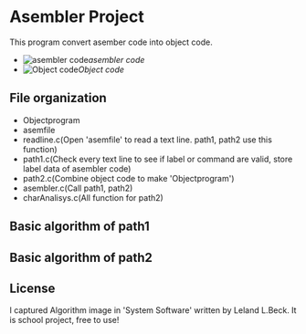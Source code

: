 # Asembler Project
This program convert asember code into object code.

- ![asembler code](https://github.com/gwnuysw/AssemblerProject/blob/master/SystemProgramming_Asembler_20141640%EC%9D%B4%EC%84%9D%EC%9B%90/%EC%BA%A1%EC%B2%98%EC%82%AC%EC%A7%84/asemblerCode.PNG)*asembler code*
- ![Object code](https://github.com/gwnuysw/AssemblerProject/blob/master/SystemProgramming_Asembler_20141640%EC%9D%B4%EC%84%9D%EC%9B%90/%EC%BA%A1%EC%B2%98%EC%82%AC%EC%A7%84/ObjectProgram%EC%BA%A1%EC%B3%90.PNG)*Object code*

## File organization
- Objectprogram
- asemfile
- readline.c(Open 'asemfile' to read a text line. path1, path2 use this function)
- path1.c(Check every text line to see if label or command are valid, store label data of asembler code)
- path2.c(Combine object code to make 'Objectprogram')
- asembler.c(Call path1, path2)
- charAnalisys.c(All function for path2)


## Basic algorithm of path1
<!--
![path1 algo](https://github.com/gwnuysw/AssemblerProject/blob/master/SystemProgramming_Asembler_20141640%EC%9D%B4%EC%84%9D%EC%9B%90/%EC%BA%A1%EC%B2%98%EC%82%AC%EC%A7%84/path1algo.jpg)-->

## Basic algorithm of path2
<!--
![path2 algo](https://github.com/gwnuysw/AssemblerProject/blob/master/SystemProgramming_Asembler_20141640%EC%9D%B4%EC%84%9D%EC%9B%90/%EC%BA%A1%EC%B2%98%EC%82%AC%EC%A7%84/path2algo.jpg)-->

## License
I captured Algorithm image in 'System Software' written by Leland L.Beck. It is school project, free to use!
